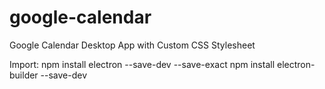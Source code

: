 # google-calendar
Google Calendar Desktop App with Custom CSS Stylesheet

Import:
npm install electron --save-dev --save-exact
npm install electron-builder --save-dev

